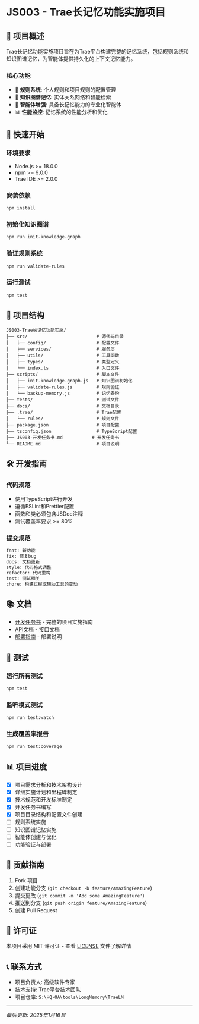 # JS003 - Trae长记忆功能实施项目

## 🎯 项目概述

Trae长记忆功能实施项目旨在为Trae平台构建完整的记忆系统，包括规则系统和知识图谱记忆，为智能体提供持久化的上下文记忆能力。

### 核心功能
- 🔧 **规则系统**: 个人规则和项目规则的配置管理
- 🧠 **知识图谱记忆**: 实体关系网络和智能检索
- 🤖 **智能体增强**: 具备长记忆能力的专业化智能体
- 📊 **性能监控**: 记忆系统的性能分析和优化

## 🚀 快速开始

### 环境要求
- Node.js >= 18.0.0
- npm >= 9.0.0
- Trae IDE >= 2.0.0

### 安装依赖
```bash
npm install
```

### 初始化知识图谱
```bash
npm run init-knowledge-graph
```

### 验证规则系统
```bash
npm run validate-rules
```

### 运行测试
```bash
npm test
```

## 📁 项目结构

```
JS003-Trae长记忆功能实施/
├── src/                          # 源代码目录
│   ├── config/                   # 配置文件
│   ├── services/                 # 服务层
│   ├── utils/                    # 工具函数
│   ├── types/                    # 类型定义
│   └── index.ts                  # 入口文件
├── scripts/                      # 脚本文件
│   ├── init-knowledge-graph.js   # 知识图谱初始化
│   ├── validate-rules.js         # 规则验证
│   └── backup-memory.js          # 记忆备份
├── tests/                        # 测试文件
├── docs/                         # 文档目录
├── .trae/                        # Trae配置
│   └── rules/                    # 规则文件
├── package.json                  # 项目配置
├── tsconfig.json                 # TypeScript配置
├── JS003-开发任务书.md           # 开发任务书
└── README.md                     # 项目说明
```

## 🛠️ 开发指南

### 代码规范
- 使用TypeScript进行开发
- 遵循ESLint和Prettier配置
- 函数和类必须包含JSDoc注释
- 测试覆盖率要求 >= 80%

### 提交规范
```bash
feat: 新功能
fix: 修复bug
docs: 文档更新
style: 代码格式调整
refactor: 代码重构
test: 测试相关
chore: 构建过程或辅助工具的变动
```

## 📚 文档

- [开发任务书](./JS003-开发任务书.md) - 完整的项目实施指南
- [API文档](./docs/api.md) - 接口文档
- [部署指南](./docs/deployment.md) - 部署说明

## 🧪 测试

### 运行所有测试
```bash
npm test
```

### 监听模式测试
```bash
npm run test:watch
```

### 生成覆盖率报告
```bash
npm run test:coverage
```

## 📊 项目进度

- [x] 项目需求分析和技术架构设计
- [x] 详细实施计划和里程碑制定
- [x] 技术规范和开发标准制定
- [x] 开发任务书编写
- [x] 项目目录结构和配置文件创建
- [ ] 规则系统实施
- [ ] 知识图谱记忆实施
- [ ] 智能体创建与优化
- [ ] 功能验证与部署

## 🤝 贡献指南

1. Fork 项目
2. 创建功能分支 (`git checkout -b feature/AmazingFeature`)
3. 提交更改 (`git commit -m 'Add some AmazingFeature'`)
4. 推送到分支 (`git push origin feature/AmazingFeature`)
5. 创建 Pull Request

## 📄 许可证

本项目采用 MIT 许可证 - 查看 [LICENSE](LICENSE) 文件了解详情

## 📞 联系方式

- 项目负责人: 高级软件专家
- 技术支持: Trae平台技术团队
- 项目仓库: `S:\HQ-OA\tools\LongMemory\TraeLM`

---

*最后更新: 2025年1月16日*